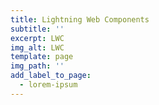 ```yaml
---
title: Lightning Web Components
subtitle: ''
excerpt: LWC
img_alt: LWC
template: page
img_path: ''
add_label_to_page:
  - lorem-ipsum
---
```

